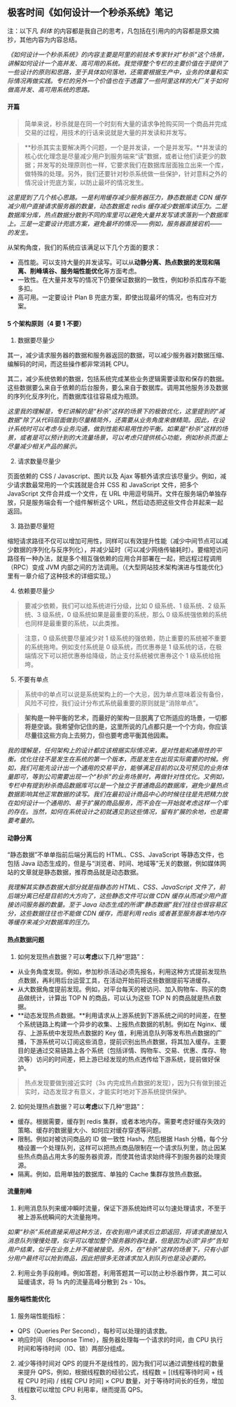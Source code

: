 ## 极客时间《如何设计一个秒杀系统》笔记

注：以下凡 *斜体* 的内容都是我自己的思考，凡包括在引用内的内容都是原文摘抄，其他内容为内容总结。

*《如何设计一个秒杀系统》的内容主要是阿里的前技术专家针对“秒杀”这个场景，讲解如何设计一个高并发、高可用的系统。我觉得整个专栏的主要价值在于提供了一些设计的原则和思路，至于具体如何落地，还需要根据生产中，业务的体量和实际情况再做实践。专栏的另外一个价值也在于透露了一些阿里这样的大厂关于如何做高并发、高可用系统的思路。*

#### 开篇

> 简单来说，秒杀就是在同一个时刻有大量的请求争抢购买同一个商品并完成交易的过程，用技术的行话来说就是大量的并发读和并发写。

> **秒杀其实主要解决两个问题，一个是并发读，一个是并发写。**并发读的核心优化理念是尽量减少用户到服务端来“读”数据，或者让他们读更少的数据；并发写的处理原则也一样，它要求我们在数据库层面独立出来一个库，做特殊的处理。另外，我们还要针对秒杀系统做一些保护，针对意料之外的情况设计兜底方案，以防止最坏的情况发生。

*这里提到了几个核心思路。一是利用缓存减少服务器压力，静态数据走 CDN 缓存减少用户直接请求服务器的数量，动态数据走 redis 缓存减少数据库读压力。二是数据库分库，热点数据分散到不同的库里可以避免大量并发写请求落到一个数据库上。三是一定要设计兜底方案，避免最坏的情况——例如，服务器直接宕机——的发生。*

从架构角度，我们的系统应该满足以下几个方面的要求：

- 高性能。可以支持大量的并发读写。可以从**动静分离、热点数据的发现和隔离、削峰填谷、服务端性能优化**等方面考虑。
- 一致性。在大量并发写的情况下仍要保证数据的一致性，例如秒杀扣库存不能多扣。
- 高可用。一定要设计 Plan B 兜底方案，即使出现最坏的情况，也有应对方案。

#### 5 个架构原则（4 要 1 不要）

1. 数据要尽量少

其一，减少请求服务器的数据和服务器返回的数据，可以减少服务器对数据压缩、编解码的时间，而这些操作都非常消耗 CPU。

其二，减少系统依赖的数据，包括系统完成某些业务逻辑需要读取和保存的数据。这些数据要么来自于依赖的后台服务，要么来自于数据库。调用其他服务涉及数据的序列化反序列化，而数据库往往容易成为瓶颈。

*这里我的理解是，专栏讲解的是“秒杀”这样的场景下的极致优化，这里提到的“减数据”除了从代码层面做到尽量精简外，还需要从业务角度来做精简。因此，在设计系统时可以考虑与业务沟通，做到性能和易用性的平衡。如果是“秒杀”这样的场景，或者是可以预计到的大流量场景，可以考虑只提供核心功能，例如秒杀页面上尽量减少相关产品的展示。*

2. 请求数量尽量少

页面依赖的 CSS / Javascript、图片以及 Ajax 等额外请求应该尽量少。例如，减少请求数最常用的一个实践就是合并 CSS 和 JavaScript 文件，把多个 JavaScript 文件合并成一个文件，在 URL 中用逗号隔开。文件在服务端仍单独存放，只是服务端会有一个组件解析这个 URL，然后动态把这些文件合并起来一起返回。

3. 路劲要尽量短

缩短请求路径不仅可以增加可用性，同样可以有效提升性能（减少中间节点可以减少数据的序列化与反序列化），并减少延时（可以减少网络传输耗时）。要缩短访问路径有一种办法，就是多个相互强依赖的应用合并部署在一起，把远程过程调用（RPC）变成 JVM 内部之间的方法调用。（《大型网站技术架构演进与性能优化》里有一章介绍了这种技术的详细实现。）

4. 依赖要尽量少

> 要减少依赖，我们可以给系统进行分级，比如 0 级系统、1 级系统、2 级系统、3 级系统，0 级系统如果是最重要的系统，那么 0 级系统强依赖的系统也同样是最重要的系统，以此类推。

> 注意，0 级系统要尽量减少对 1 级系统的强依赖，防止重要的系统被不重要的系统拖垮。例如支付系统是 0 级系统，而优惠券是 1 级系统的话，在极端情况下可以把优惠券给降级，防止支付系统被优惠券这个 1 级系统给拖垮。

5. 不要有单点

> 系统中的单点可以说是系统架构上的一个大忌，因为单点意味着没有备份，风险不可控，我们设计分布式系统最重要的原则就是“消除单点”。

> **架构是一种平衡的艺术，而最好的架构一旦脱离了它所适应的场景，一切都将是空谈。我希望你记住的是，这里所说的几点都只是一个个方向，你应该尽量往这些方向上去努力，但也要考虑平衡其他因素。**

*我的理解是，任何架构上的设计都应该根据实际情况来，是对性能和通用性的平衡。优化往往不是发生在系统的第一个版本，而是发生在出现实际需要的时候。例如，我们可能先设计出一个通用的交易平台，能够满足目前的以及可预见的业务体量即可，等到公司需要出现一个“秒杀”的业务场景时，再做针对性优化。又例如，专栏中有提到秒杀商品数据库可以是一个独立于普通商品的数据库，避免少量热点数据影响其他正常数据的读写。我们在最初设计商品中心的时候往往是先把精力放在如何设计一个通用的、易于扩展的商品服务，而不会在一开始就考虑这样一个库的存在。当然，如何在系统设计之初就遇见到这些情况，留有扩展的余地，也是需要考量的。*

#### 动静分离

“静态数据”不单单指前后端分离后的 HTML、CSS、JavaScript 等静态文件，也包括 Java 动态生成的，但是与“浏览者、时间、地域等”无关的数据，例如媒体网站的文章就是静态数据，推荐商品就是动态数据。

*我理解其实静态数据大部分就是指静态的 HTML、CSS、JavaScript 文件了，前后端分离已经是目前的大方向了，这些静态文件可以做 CDN 缓存从而减少用户直接访问服务器的数量。至于 Java 动态生成的所谓“静态数据”我们往往也很容易区分，这些数据往往也不能做 CDN 缓存，而是利用 redis 或者甚至服务器本地内存等缓存来减少对数据库的压力。*

#### 热点数据问题

1. 如何发现热点数据？可以**考虑**以下几种“思路”：

- 从业务角度发现。例如，参加秒杀活动必须先报名，利用这种方式提前发现热点数据，再利用后台运营工具，在活动开始前将这些数据提前写进缓存。
- 从大数据角度提前发现。例如，对平台每天的被访问、加入购物车、购买的商品做统计，计算出 TOP N 的商品，可以认为这些 TOP N 的商品就是热点数据。
- **动态发现热点数据。**利用请求从上游系统到下游系统之间的时间差，在整个系统链路上构建一个异步的收集、上报热点数据的机制。例如在 Nginx、缓存、上游系统中发现热点数据的 Key 值，利用消息队列等发布热点数据的广播，下游系统可以订阅这些消息，提前识别出热点数据，将其加入缓存。主要目的是通过交易链路上各个系统（包括详情、购物车、交易、优惠、库存、物流等）访问的时间差，把上游已经发现的热点透传给下游系统，提前做好保护。

> 热点发现要做到接近实时（3s 内完成热点数据的发现），因为只有做到接近实时，动态发现才有意义，才能实时地对下游系统提供保护。

2. 如何处理热点数据？可以**考虑**以下几种“思路”：

- 缓存。根据需要，缓存到 redis 集群，或者本地内存。需要考虑好缓存失效的策略、缓存的数据量大小、如何应对缓存穿透等问题。
- 限制。例如对被访问商品的 ID 做一致性 Hash，然后根据 Hash 分桶，每个分桶设置一个处理队列，这样可以把热点商品限制在一个请求队列里，防止因某些热点商品占用太多的服务器资源，而使其他请求始终得不到服务器的处理资源。
- 隔离。例如，启用单独的数据库、单独的 Cache 集群存放热点数据。

#### 流量削峰

1. 利用消息队列来缓冲瞬时流量，保证下游系统始终可以匀速处理请求，不至于被上游系统瞬间的大流量拖垮。

*如果“秒杀”系统直接采用这种方法，在收到用户请求后立即返回，将请求直接加入消息队列慢慢处理，似乎可以增加整个服务器的吞吐量，但是因为必须“异步”告知用户结果，似乎在业务上并不能被接受。另外，在“秒杀”这样的场景下，只有小部分用户最终可以抢到商品，因此把很多无效请求加入到队列也是没必要的。*

2. 利用业务手段削峰。例如答题，利用答题其一可以防止秒杀器作弊，其二可以延缓请求，将 1s 内的流量高峰分散到 2s - 10s。

#### 服务端性能优化

1. 服务端性能指标：

- QPS（Queries Per Second），每秒可以处理的请求数。
- 响应时间（Response Time），服务器处理每一个请求的时间，由 CPU 执行时间和等待时间（IO、锁）两部分组成。

2. 减少等待时间对 QPS 的提升不是线性的，因为我们可以通过调整线程的数量来提升 QPS，例如，根据线程数的经验公式，线程数 = [(线程等待时间 + 线程 CPU 时间) / 线程 CPU 时间] × CPU 数量，对于等待时间长的任务，增加线程数可以增加 CPU 利用率，继而提高 QPS。
3. 